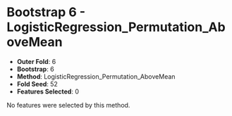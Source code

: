 # Bootstrap 6 - LogisticRegression_Permutation_AboveMean

- **Outer Fold**: 6
- **Bootstrap**: 6
- **Method**: LogisticRegression_Permutation_AboveMean
- **Fold Seed**: 52
- **Features Selected**: 0

No features were selected by this method.
